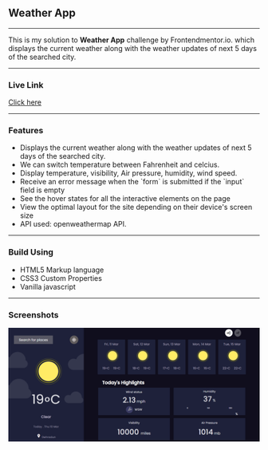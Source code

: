 
<h2>Weather App</h2>
<hr>
This is my solution to <strong>Weather App</strong> challenge by Frontendmentor.io. which displays the current weather along with the weather updates of next 5 days of the searched city.
<hr>

<h3>Live Link</h3>
<a href="https://sonakshirawat.github.io/Weather-App/">Click here</a>
<hr>
<h3>Features</h3>
<ul>
<li>Displays the current weather along with the weather updates of next 5 days of the searched city.</li>
<li> We can switch temperature between Fahrenheit and celcius.</li>
<li> Display temperature, visibility, Air pressure, humidity, wind speed.</li>
<li> Receive an error message when the `form` is submitted if the `input` field is empty</li>
<li>See the hover states for all the interactive elements on the page</li>
<li>View the optimal layout for the site depending on their device's screen size</li>
<li>API used: openweathermap API.</li>
</ul>
<hr> 
<h3>Build Using</h3>
<ul>
  <li>HTML5 Markup language</li>
  <li>CSS3 Custom Properties</li>
     <li>Vanilla javascript</li>
</ul>


<hr>
<h3>Screenshots</h3>
<img src="design/Capture.PNG" alt="Desktop version"/><br>



